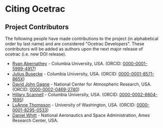 Citing Ocetrac
==================



Project Contributors
--------------------

The following people have made contributions to the project (in alphabetical order by last name) and are considered "Ocetrac Developers". These contributors will be added as authors upon the next major release of ocetrac (i.e. new DOI release).
- [Ryan Abernathey](https://rabernat.github.io/) - Columbia University, USA. (ORCID: [0000-0001-5999-4917](https://orcid.org/0000-0001-5999-4917))
- [Julius Busecke](http://jbusecke.github.io/) -  Columbia University, USA. (ORCID: [0000-0001-8571-865X](https://orcid.org/0000-0001-8571-865X))
- [David John Gagne](https://staff.ucar.edu/users/dgagne) - National Center for Atmospheric Research, USA. (ORCID: [0000-0002-0469-2740](https://orcid.org/0000-0002-0469-2740))
- [Hillary Scannell](https://www.hillaryscannell.com/) - Columbia University, USA. (ORCID: [0000-0002-6604-1695](https://orcid.org/0000-0002-6604-1695))
- [LuAnne Thompson](https://www.ocean.washington.edu/home/LuAnne+Thompson) - University of Washington, USA. (ORCID: [0000-0001-8295-0533](https://orcid.org/0000-0001-8295-0533))
- [Daniel Whitt](https://danielwhitt.github.io/) - National Aeronautics and Space Administration, Ames Research Center, USA. 

